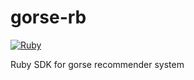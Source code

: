 # gorse-rb

[![Ruby](https://github.com/gorse-io/gorse-rb/actions/workflows/ci.yml/badge.svg)](https://github.com/gorse-io/gorse-rb/actions/workflows/ci.yml)

Ruby SDK for gorse recommender system
